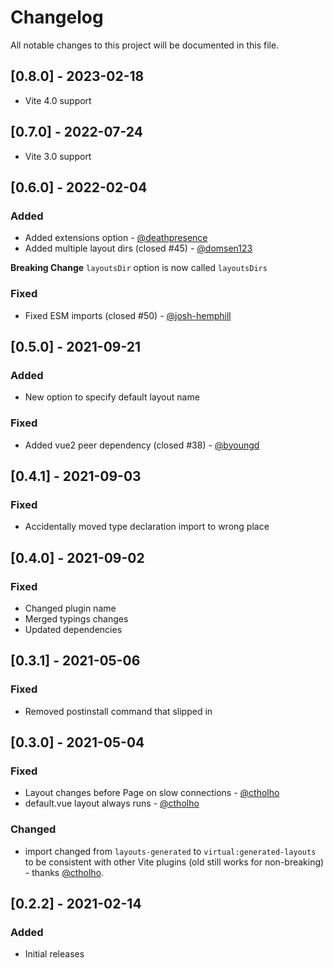 # Changelog

All notable changes to this project will be documented in this file.

## [0.8.0] - 2023-02-18

- Vite 4.0 support

## [0.7.0] - 2022-07-24

- Vite 3.0 support

## [0.6.0] - 2022-02-04

### Added

- Added extensions option - [@deathpresence](https://github.com/deathpresence)
- Added multiple layout dirs (closed #45) - [@domsen123](https://github.com/domsen123)

**Breaking Change**
`layoutsDir` option is now called `layoutsDirs`

### Fixed

- Fixed ESM imports (closed #50) - [@josh-hemphill](https://github.com/josh-hemphill)

## [0.5.0] - 2021-09-21

### Added

- New option to specify default layout name

### Fixed

- Added vue2 peer dependency (closed #38) - [@byoungd](https://github.com/byoungd)

## [0.4.1] - 2021-09-03

### Fixed

- Accidentally moved type declaration import to wrong place

## [0.4.0] - 2021-09-02

### Fixed

- Changed plugin name
- Merged typings changes
- Updated dependencies

## [0.3.1] - 2021-05-06

### Fixed

- Removed postinstall command that slipped in

## [0.3.0] - 2021-05-04

### Fixed

- Layout changes before Page on slow connections - [@ctholho](https://github.com/ctholho)
- default.vue layout always runs - [@ctholho](https://github.com/ctholho)

### Changed

- import changed from `layouts-generated` to `virtual:generated-layouts` to be consistent with other Vite plugins (old still works for non-breaking) - thanks [@ctholho](https://github.com/ctholho).

## [0.2.2] - 2021-02-14

### Added

- Initial releases
